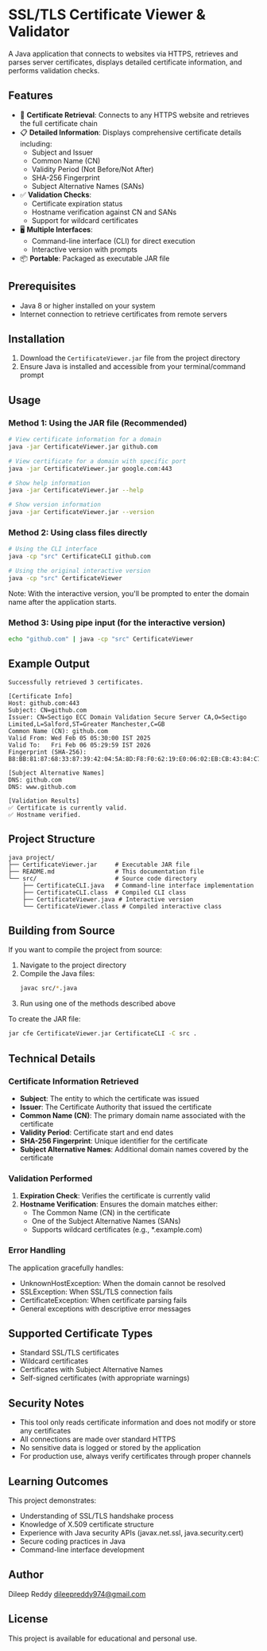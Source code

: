 # SSL/TLS Certificate Viewer & Validator

A Java application that connects to websites via HTTPS, retrieves and parses server certificates, displays detailed certificate information, and performs validation checks.

## Features

- 🔐 **Certificate Retrieval**: Connects to any HTTPS website and retrieves the full certificate chain
- 📋 **Detailed Information**: Displays comprehensive certificate details including:
  - Subject and Issuer
  - Common Name (CN)
  - Validity Period (Not Before/Not After)
  - SHA-256 Fingerprint
  - Subject Alternative Names (SANs)
- ✅ **Validation Checks**:
  - Certificate expiration status
  - Hostname verification against CN and SANs
  - Support for wildcard certificates
- 🖥️ **Multiple Interfaces**:
  - Command-line interface (CLI) for direct execution
  - Interactive version with prompts
- 📦 **Portable**: Packaged as executable JAR file

## Prerequisites

- Java 8 or higher installed on your system
- Internet connection to retrieve certificates from remote servers

## Installation

1. Download the `CertificateViewer.jar` file from the project directory
2. Ensure Java is installed and accessible from your terminal/command prompt

## Usage

### Method 1: Using the JAR file (Recommended)

```bash
# View certificate information for a domain
java -jar CertificateViewer.jar github.com

# View certificate for a domain with specific port
java -jar CertificateViewer.jar google.com:443

# Show help information
java -jar CertificateViewer.jar --help

# Show version information
java -jar CertificateViewer.jar --version
```

### Method 2: Using class files directly

```bash
# Using the CLI interface
java -cp "src" CertificateCLI github.com

# Using the original interactive version
java -cp "src" CertificateViewer
```

Note: With the interactive version, you'll be prompted to enter the domain name after the application starts.

### Method 3: Using pipe input (for the interactive version)

```bash
echo "github.com" | java -cp "src" CertificateViewer
```

## Example Output

```
Successfully retrieved 3 certificates.

[Certificate Info]
Host: github.com:443
Subject: CN=github.com
Issuer: CN=Sectigo ECC Domain Validation Secure Server CA,O=Sectigo Limited,L=Salford,ST=Greater Manchester,C=GB
Common Name (CN): github.com
Valid From: Wed Feb 05 05:30:00 IST 2025
Valid To:   Fri Feb 06 05:29:59 IST 2026
Fingerprint (SHA-256): B8:BB:81:87:68:33:87:39:42:04:5A:8D:F8:F0:62:19:E0:06:02:EB:CB:43:84:C7:AB:C2:4F:18:37:9C:87:F5

[Subject Alternative Names]
DNS: github.com
DNS: www.github.com

[Validation Results]
✅ Certificate is currently valid.
✅ Hostname verified.
```

## Project Structure

```
java project/
├── CertificateViewer.jar     # Executable JAR file
├── README.md                 # This documentation file
└── src/                      # Source code directory
    ├── CertificateCLI.java   # Command-line interface implementation
    ├── CertificateCLI.class  # Compiled CLI class
    ├── CertificateViewer.java # Interactive version
    └── CertificateViewer.class # Compiled interactive class
```

## Building from Source

If you want to compile the project from source:

1. Navigate to the project directory
2. Compile the Java files:
   ```bash
   javac src/*.java
   ```
3. Run using one of the methods described above

To create the JAR file:
```bash
jar cfe CertificateViewer.jar CertificateCLI -C src .
```

## Technical Details

### Certificate Information Retrieved

- **Subject**: The entity to which the certificate was issued
- **Issuer**: The Certificate Authority that issued the certificate
- **Common Name (CN)**: The primary domain name associated with the certificate
- **Validity Period**: Certificate start and end dates
- **SHA-256 Fingerprint**: Unique identifier for the certificate
- **Subject Alternative Names**: Additional domain names covered by the certificate

### Validation Performed

1. **Expiration Check**: Verifies the certificate is currently valid
2. **Hostname Verification**: Ensures the domain matches either:
   - The Common Name (CN) in the certificate
   - One of the Subject Alternative Names (SANs)
   - Supports wildcard certificates (e.g., *.example.com)

### Error Handling

The application gracefully handles:
- UnknownHostException: When the domain cannot be resolved
- SSLException: When SSL/TLS connection fails
- CertificateException: When certificate parsing fails
- General exceptions with descriptive error messages

## Supported Certificate Types

- Standard SSL/TLS certificates
- Wildcard certificates
- Certificates with Subject Alternative Names
- Self-signed certificates (with appropriate warnings)

## Security Notes

- This tool only reads certificate information and does not modify or store any certificates
- All connections are made over standard HTTPS
- No sensitive data is logged or stored by the application
- For production use, always verify certificates through proper channels

## Learning Outcomes

This project demonstrates:
- Understanding of SSL/TLS handshake process
- Knowledge of X.509 certificate structure
- Experience with Java security APIs (javax.net.ssl, java.security.cert)
- Secure coding practices in Java
- Command-line interface development

## Author

Dileep Reddy <dileepreddy974@gmail.com>

## License

This project is available for educational and personal use.
